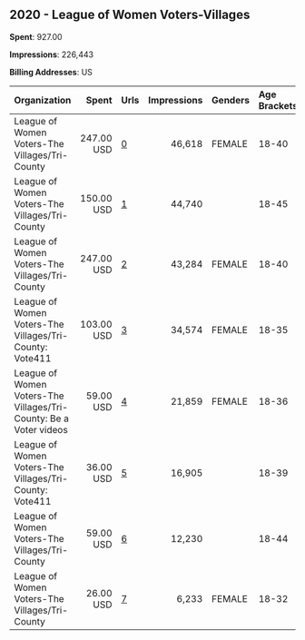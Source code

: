 ## 2020 - League of Women Voters-Villages 
**Spent**: 927.00

**Impressions**: 226,443

**Billing Addresses**: US

|Organization|Spent|Urls|Impressions|Genders|Age Brackets|Country Codes|
|:---|---:|:---|---:|:---|:---|:---|
|League of Women Voters-The Villages/Tri-County|247.00 USD|[0](https://www.snap.com/political-ads/asset/6b3d34aa988a1b0afec998e066af193e3c4fb2fa5192900022a9f981880615eb?mediaType=mp4)|46,618|FEMALE|18-40|united states|
|League of Women Voters-The Villages/Tri-County|150.00 USD|[1](https://www.snap.com/political-ads/asset/54cbab671cc494ade13a21b299fdadd612a621f56fb125e47ddddb39f7c7b0fe?mediaType=png)|44,740||18-45|united states|
|League of Women Voters-The Villages/Tri-County|247.00 USD|[2](https://www.snap.com/political-ads/asset/6b3d34aa988a1b0afec998e066af193e3c4fb2fa5192900022a9f981880615eb?mediaType=mp4)|43,284|FEMALE|18-40|united states|
|League of Women Voters-The Villages/Tri-County: Vote411|103.00 USD|[3](https://www.snap.com/political-ads/asset/154a0495b2825f79346f625b39f146eed6d4b8fb5a4d6059eec2206af81e2346?mediaType=mp4)|34,574|FEMALE|18-35|united states|
|League of Women Voters-The Villages/Tri-County: Be a Voter videos|59.00 USD|[4](https://www.snap.com/political-ads/asset/9d5f53e3b8165179444c0a900f64d8537131dcd57fe594599ce88edc6f669994?mediaType=mp4)|21,859|FEMALE|18-36|united states|
|League of Women Voters-The Villages/Tri-County: Vote411|36.00 USD|[5](https://www.snap.com/political-ads/asset/c1442b92e5d249595848711e417368cb228238a6a7f3978776785cb46705586d?mediaType=png)|16,905||18-39|united states|
|League of Women Voters-The Villages/Tri-County|59.00 USD|[6](https://www.snap.com/political-ads/asset/890038eb15cd315097085c6c4726444f6db4420f1a9b43a586d85a4b6fe53f56?mediaType=jpeg)|12,230||18-44|united states|
|League of Women Voters-The Villages/Tri-County|26.00 USD|[7](https://www.snap.com/political-ads/asset/e63c8fb4ceed61c1d09ee82cce84ba81e94ce98e64a29609da9c837cc2295390?mediaType=mp4)|6,233|FEMALE|18-32|united states|
